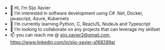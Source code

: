 - 👋 Hi, I’m Sijo Xavier 
- 👀 I’m interested in software development using C# .Net, Docker, javascript, Azure, Kubernets
- 🌱 I’m currently learning Python, C, ReactJS, NodeJs and Typescript
- 💞️ I’m looking to collaborate on any projects that can leverage my skillset
- 📫 you can reach me @ sijo.xavier2@gmail.com, https://www.linkedin.com/in/sijo-xavier-a168289a/

<!---
sijoxavier89/sijoxavier89 is a ✨ special ✨ repository because its `README.md` (this file) appears on your GitHub profile.
You can click the Preview link to take a look at your changes.
--->
